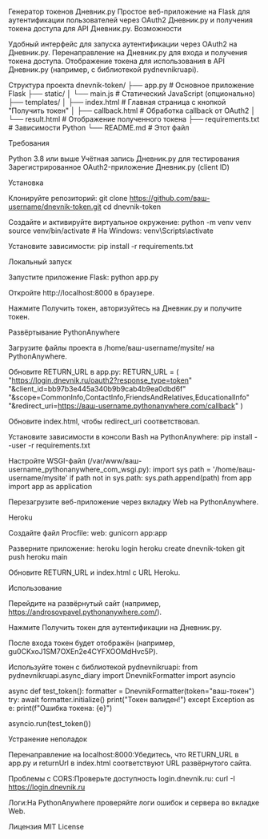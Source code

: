 Генератор токенов Дневник.ру
Простое веб-приложение на Flask для аутентификации пользователей через OAuth2 Дневник.ру и получения токена доступа для API Дневник.ру.
Возможности

Удобный интерфейс для запуска аутентификации через OAuth2 на Дневник.ру.
Перенаправление на Дневник.ру для входа и получения токена доступа.
Отображение токена для использования в API Дневник.ру (например, с библиотекой pydnevnikruapi).

Структура проекта
dnevnik-token/
├── app.py                # Основное приложение Flask
├── static/
│   └── main.js           # Статический JavaScript (опционально)
├── templates/
│   ├── index.html        # Главная страница с кнопкой "Получить токен"
│   ├── callback.html     # Обработка callback от OAuth2
│   └── result.html       # Отображение полученного токена
├── requirements.txt      # Зависимости Python
└── README.md             # Этот файл

Требования

Python 3.8 или выше
Учётная запись Дневник.ру для тестирования
Зарегистрированное OAuth2-приложение Дневник.ру (client ID)

Установка

Клонируйте репозиторий:
git clone https://github.com/ваш-username/dnevnik-token.git
cd dnevnik-token


Создайте и активируйте виртуальное окружение:
python -m venv venv
source venv/bin/activate  # На Windows: venv\Scripts\activate


Установите зависимости:
pip install -r requirements.txt



Локальный запуск

Запустите приложение Flask:
python app.py


Откройте http://localhost:8000 в браузере.

Нажмите Получить токен, авторизуйтесь на Дневник.ру и получите токен.


Развёртывание
PythonAnywhere

Загрузите файлы проекта в /home/ваш-username/mysite/ на PythonAnywhere.

Обновите RETURN_URL в app.py:
RETURN_URL = (
    "https://login.dnevnik.ru/oauth2?response_type=token"
    "&client_id=bb97b3e445a340b9b9cab4b9ea0dbd6f"
    "&scope=CommonInfo,ContactInfo,FriendsAndRelatives,EducationalInfo"
    "&redirect_uri=https://ваш-username.pythonanywhere.com/callback"
)


Обновите index.html, чтобы redirect_uri соответствовал.

Установите зависимости в консоли Bash на PythonAnywhere:
pip install --user -r requirements.txt


Настройте WSGI-файл (/var/www/ваш-username_pythonanywhere_com_wsgi.py):
import sys
path = '/home/ваш-username/mysite'
if path not in sys.path:
    sys.path.append(path)
from app import app as application


Перезагрузите веб-приложение через вкладку Web на PythonAnywhere.


Heroku

Создайте файл Procfile:
web: gunicorn app:app


Разверните приложение:
heroku login
heroku create dnevnik-token
git push heroku main


Обновите RETURN_URL и index.html с URL Heroku.


Использование

Перейдите на развёрнутый сайт (например, https://androsovpavel.pythonanywhere.com/).

Нажмите Получить токен для аутентификации на Дневник.ру.

После входа токен будет отображён (например, gu0CKxoJ1SM7OXEn2e4CYFXOOMdHvc5P).

Используйте токен с библиотекой pydnevnikruapi:
from pydnevnikruapi.async_diary import DnevnikFormatter
import asyncio

async def test_token():
    formatter = DnevnikFormatter(token="ваш-токен")
    try:
        await formatter.initialize()
        print("Токен валиден!")
    except Exception as e:
        print(f"Ошибка токена: {e}")

asyncio.run(test_token())



Устранение неполадок

Перенаправление на localhost:8000:Убедитесь, что RETURN_URL в app.py и returnUrl в index.html соответствуют URL развёрнутого сайта.

Проблемы с CORS:Проверьте доступность login.dnevnik.ru:
curl -I https://login.dnevnik.ru


Логи:На PythonAnywhere проверяйте логи ошибок и сервера во вкладке Web.


Лицензия
MIT License
